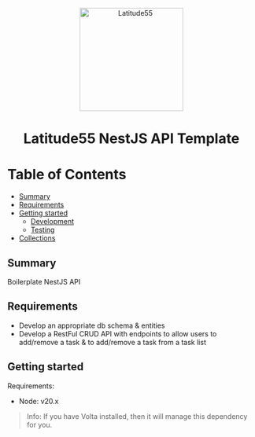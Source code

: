 <p align="center">
    <img alt="Latitude55" src="https://res.cloudinary.com/latitude55/image/upload/v1634117961/logo-light.svg" width="210" />
</p>
<h1 align="center">
Latitude55 NestJS API Template
</h1>

# Table of Contents

<!-- START doctoc generated TOC please keep comment here to allow auto update -->
<!-- DON'T EDIT THIS SECTION, INSTEAD RE-RUN doctoc TO UPDATE -->

- [Summary](#summary)
- [Requirements](#requirements)
- [Getting started](#getting-started)
  - [Development](#development)
  - [Testing](#testing)
- [Collections](#collections)

<!-- END doctoc generated TOC please keep comment here to allow auto update -->

## Summary

Boilerplate NestJS API 

## Requirements

- Develop an appropriate db schema & entities
- Develop a RestFul CRUD API with endpoints to allow users to add/remove a task & to add/remove a task from a task list

## Getting started

Requirements:

- Node: v20.x

> Info: If you have Volta installed, then it will manage this dependency for you.
